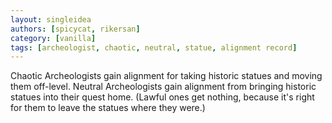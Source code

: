 ```yaml
---
layout: singleidea
authors: [spicycat, rikersan]
category: [vanilla]
tags: [archeologist, chaotic, neutral, statue, alignment record]
---
```

Chaotic Archeologists gain alignment for taking historic statues and moving them off-level. Neutral Archeologists gain alignment from bringing historic statues into their quest home. (Lawful ones get nothing, because it's right for them to leave the statues where they were.)
